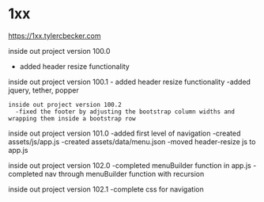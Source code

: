 # 1xx

https://1xx.tylercbecker.com

inside out project version 100.0
  - added header resize functionality

  inside out project version 100.1
    - added header resize functionality
    -added jquery, tether, popper

    inside out project version 100.2
      -fixed the footer by adjusting the bootstrap column widths and wrapping them inside a bootstrap row

inside out project version 101.0
      -added first level of navigation
      -created assets/js/app.js
      -created assets/data/menu.json
      -moved header-resize js to app.js

inside out project version 102.0
      -completed menuBuilder function in app.js
      -completed nav through menuBuilder function with recursion

inside out project version 102.1
      -complete css for navigation
